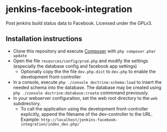 jenkins-facebook-integration
============================

Post jenkins build status data to Facebook. Licensed under the GPLv3.

Installation instructions
-------------------------

* Clone this repository and execute [Composer](https://getcomposer.org/doc/00-intro.md#installation-nix) with `php composer.phar update`
* Open the file `resources/config/prod.php` and modify the settings (especially the database config and facebook app settings)
	* Optionally copy the the file `dev.php.dist` to `dev.php` to enable the development front-controller
* In a console, execute `php ./console doctrine:schema:load` to insert the needed schema into the database. The database may be created using `php ./console doctrine:database:create` commmand previously.
* In your webserver configuration, set the web root directory to the `web` subdirectory.
	* To call the application using the development front-controller explicitly, append the filename of the dev-controller to the URL. Example: `http://localhost/jenkins-facebook-integration/index_dev.php/`